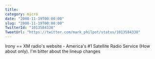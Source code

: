 ```yaml
---
title: 
category: micro
date: "2008-11-19T00:00:00"
slug: "2008-11-19T00:00:00"
TwitterId: "1013584338"
TweetUrl: "https://twitter.com/mark_philpot/status/1013584338"
---
```


Irony == XM radio's website - America's #1 Satellite Radio Service (How about
only). I'm bitter about the lineup changes
